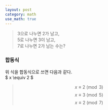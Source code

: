```yaml
---
layout: post
category: math
use_math: true
---
```


> 3으로 나누면 2가 남고,  
> 5로 나누면 3이 남고,  
> 7로 나누면 2가 남는 수는?

### 합동식
위 식을 합동식으로 쓰면 다음과 같다.  
$ x \equiv 2 $
> $$ x \equiv 2 \pmod{3} $$
> $$ x \equiv 3 \pmod{5} $$
> $$ x \equiv 2 \pmod{7} $$
